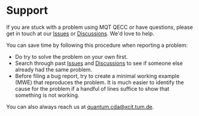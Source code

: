 # Support

If you are stuck with a problem using MQT QECC or have questions, please get in touch at our [Issues](https://github.com/munich-quantum-toolkit/qecc/issues) or [Discussions](https://github.com/munich-quantum-toolkit/qecc/discussions). We'd love to help.

You can save time by following this procedure when reporting a problem:

- Do try to solve the problem on your own first.
- Search through past [Issues](https://github.com/munich-quantum-toolkit/qecc/issues) and [Discussions](https://github.com/munich-quantum-toolkit/qecc/discussions) to see if someone else already had the same problem.
- Before filing a bug report, try to create a minimal working example (MWE) that reproduces the problem. It is much easier to identify the cause for the problem if a handful of lines suffice to show that something is not working.

You can also always reach us at [quantum.cda@xcit.tum.de](mailto:quantum.cda@xcit.tum.de).
